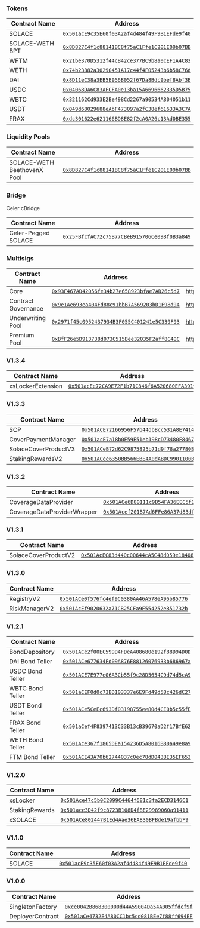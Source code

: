 ### Tokens

| Contract Name                | Address                                      |
|------------------------------|----------------------------------------------|
| SOLACE                       | [`0x501acE9c35E60f03A2af4d484f49F9B1EFde9f40`](https://ftmscan.com/address/0x501acE9c35E60f03A2af4d484f49F9B1EFde9f40) |
| SOLACE-WETH BPT              | [`0x8D827C4f1c88141BC8f75aC1Ffe1C201E09b07BB`](https://ftmscan.com/address/0x8D827C4f1c88141BC8f75aC1Ffe1C201E09b07BB) |
| WFTM                         | [`0x21be370D5312f44cB42ce377BC9b8a0cEF1A4C83`](https://ftmscan.com/address/0x21be370D5312f44cB42ce377BC9b8a0cEF1A4C83) |
| WETH                         | [`0x74b23882a30290451A17c44f4F05243b6b58C76d`](https://ftmscan.com/address/0x74b23882a30290451A17c44f4F05243b6b58C76d) |
| DAI                          | [`0x8D11eC38a3EB5E956B052f67Da8Bdc9bef8Abf3E`](https://ftmscan.com/address/0x8D11eC38a3EB5E956B052f67Da8Bdc9bef8Abf3E) |
| USDC                         | [`0x04068DA6C83AFCFA0e13ba15A6696662335D5B75`](https://ftmscan.com/address/0x04068DA6C83AFCFA0e13ba15A6696662335D5B75) |
| WBTC                         | [`0x321162Cd933E2Be498Cd2267a90534A804051b11`](https://ftmscan.com/address/0x321162Cd933E2Be498Cd2267a90534A804051b11) |
| USDT                         | [`0x049d68029688eAbF473097a2fC38ef61633A3C7A`](https://ftmscan.com/address/0x049d68029688eAbF473097a2fC38ef61633A3C7A) |
| FRAX                         | [`0xdc301622e621166BD8E82f2cA0A26c13Ad0BE355`](https://ftmscan.com/address/0xdc301622e621166BD8E82f2cA0A26c13Ad0BE355) |

### Liquidity Pools

| Contract Name                | Address                                      |
|------------------------------|----------------------------------------------|
| SOLACE-WETH BeethovenX Pool  | [`0x8D827C4f1c88141BC8f75aC1Ffe1C201E09b07BB`](https://ftmscan.com/address/0x8D827C4f1c88141BC8f75aC1Ffe1C201E09b07BB) |

### Bridge

Celer cBridge

| Contract Name                | Address                                      |
|------------------------------|----------------------------------------------|
| Celer-Pegged SOLACE          | [`0x25FBfcfAC72c75B77CBeB915706Ce098f0B3a849`](https://ftmscan.com/address/0x25FBfcfAC72c75B77CBeB915706Ce098f0B3a849) |

### Multisigs

| Contract Name                | Address                                      | Links |
|------------------------------|----------------------------------------------|-------|
| Core                         | [`0x93F467AD42056fe34b27e658923bfae7AD26c5d7`](https://ftmscan.com/address/0x93F467AD42056fe34b27e658923bfae7AD26c5d7) | https://safe.fantom.network/ftm:0x93F467AD42056fe34b27e658923bfae7AD26c5d7 |
| Contract Governance          | [`0x9e1Ae693ea404Fd88c91bbB7A569203bD1F98d94`](https://ftmscan.com/address/0x9e1Ae693ea404Fd88c91bbB7A569203bD1F98d94) | https://safe.fantom.network/ftm:0x9e1Ae693ea404Fd88c91bbB7A569203bD1F98d94 |
| Underwriting Pool            | [`0x2971f45c0952437934B3F055C401241e5C339F93`](https://ftmscan.com/address/0x2971f45c0952437934B3F055C401241e5C339F93) | https://safe.fantom.network/ftm:0x2971f45c0952437934B3F055C401241e5C339F93 |
| Premium Pool                 | [`0xBfF26e5D913738d073C515Bee32035F2aff8C40C`](https://ftmscan.com/address/0xBfF26e5D913738d073C515Bee32035F2aff8C40C) | https://safe.fantom.network/ftm:0xBfF26e5D913738d073C515Bee32035F2aff8C40C |

### V1.3.4

| Contract Name                | Address                                      |
|------------------------------|----------------------------------------------|
| xsLockerExtension            | [`0x501acEe72CA9E72F1b71C846f6A520680EFA3919`](https://ftmscan.com/address/0x501acEe72CA9E72F1b71C846f6A520680EFA3919) |

### V1.3.3

| Contract Name                | Address                                      |
|------------------------------|----------------------------------------------|
| SCP                          | [`0x501ACE72166956F57b44dbBcc531A8E741449997`](https://ftmscan.com/address/0x501ACE72166956F57b44dbBcc531A8E741449997) |
| CoverPaymentManager          | [`0x501acE7a18b0F59E51eb198cD73480F8467DE100`](https://ftmscan.com/address/0x501acE7a18b0F59E51eb198cD73480F8467DE100) |
| SolaceCoverProductV3         | [`0x501ACeB72d62C9875825b71d9f78a27780B5624d`](https://ftmscan.com/address/0x501ACeB72d62C9875825b71d9f78a27780B5624d) |
| StakingRewardsV2             | [`0x501ACee6350BB566EBE4A0dABDC9901100B8c445`](https://ftmscan.com/address/0x501ACee6350BB566EBE4A0dABDC9901100B8c445) |

### V1.3.2

| Contract Name                | Address                                      |
|------------------------------|----------------------------------------------|
| CoverageDataProvider         | [`0x501ACe6D80111c9B54FA36EEC5f1B213d7F24770`](https://ftmscan.com/address/0x501ACe6D80111c9B54FA36EEC5f1B213d7F24770) |
| CoverageDataProviderWrapper  | [`0x501Acef201B7Ad6FFe86A37d83df757454924aD5`](https://ftmscan.com/address/0x501Acef201B7Ad6FFe86A37d83df757454924aD5) |

### V1.3.1

| Contract Name                | Address                                      |
|------------------------------|----------------------------------------------|
| SolaceCoverProductV2         | [`0x501AcEC83d440c00644cA5C48d059e1840852a64`](https://ftmscan.com/address/0x501AcEC83d440c00644cA5C48d059e1840852a64) |

### V1.3.0

| Contract Name                | Address                                      |
|------------------------------|----------------------------------------------|
| RegistryV2                   | [`0x501ACe0f576fc4ef9C0380AA46A578eA96b85776`](https://ftmscan.com/address/0x501ACe0f576fc4ef9C0380AA46A578eA96b85776) |
| RiskManagerV2                | [`0x501AcEf9020632a71CB25CFa9F554252eB51732b`](https://ftmscan.com/address/0x501AcEf9020632a71CB25CFa9F554252eB51732b) |

### V1.2.1

| Contract Name                | Address                                      |
|------------------------------|----------------------------------------------|
| BondDepository               | [`0x501ACe2f00EC599D4FDeA408680e192f88D94D0D`](https://ftmscan.com/address/0x501ACe2f00EC599D4FDeA408680e192f88D94D0D) |
| DAI Bond Teller              | [`0x501ACe677634Fd09A876E88126076933b686967a`](https://ftmscan.com/address/0x501ACe677634Fd09A876E88126076933b686967a) |
| USDC Bond Teller             | [`0x501ACE7E977e06A3Cb55f9c28D5654C9d74d5cA9`](https://ftmscan.com/address/0x501ACE7E977e06A3Cb55f9c28D5654C9d74d5cA9) |
| WBTC Bond Teller             | [`0x501aCEF0d0c73BD103337e6E9Fd49d58c426dC27`](https://ftmscan.com/address/0x501aCEF0d0c73BD103337e6E9Fd49d58c426dC27) |
| USDT Bond Teller             | [`0x501ACe5CeEc693Df03198755ee80d4CE0b5c55fE`](https://ftmscan.com/address/0x501ACe5CeEc693Df03198755ee80d4CE0b5c55fE) |
| FRAX Bond Teller             | [`0x501aCef4F8397413C33B13cB39670aD2f17BfE62`](https://ftmscan.com/address/0x501aCef4F8397413C33B13cB39670aD2f17BfE62) |
| WETH Bond Teller             | [`0x501Ace367f1865DEa154236D5A8016B80a49e8a9`](https://ftmscan.com/address/0x501Ace367f1865DEa154236D5A8016B80a49e8a9) |
| FTM Bond Teller            | [`0x501ACE43A70b62744037c0ec78dD043BE35EF653`](https://ftmscan.com/address/0x501ACE43A70b62744037c0ec78dD043BE35EF653) |

### V1.2.0

| Contract Name                | Address                                      |
|------------------------------|----------------------------------------------|
| xsLocker                     | [`0x501Ace47c5b0C2099C4464f681c3fa2ECD3146C1`](https://ftmscan.com/address/0x501Ace47c5b0C2099C4464f681c3fa2ECD3146C1) |
| StakingRewards               | [`0x501ace3D42f9c8723B108D4fBE29989060a91411`](https://ftmscan.com/address/0x501ace3D42f9c8723B108D4fBE29989060a91411) |
| xSOLACE                      | [`0x501ACe802447B1Ed4Aae36EA830BFBde19afbbF9`](https://ftmscan.com/address/0x501ACe802447B1Ed4Aae36EA830BFBde19afbbF9) |

### V1.1.0

| Contract Name                | Address                                      |
|------------------------------|----------------------------------------------|
| SOLACE                       | [`0x501acE9c35E60f03A2af4d484f49F9B1EFde9f40`](https://ftmscan.com/address/0x501acE9c35E60f03A2af4d484f49F9B1EFde9f40) |

### V1.0.0

| Contract Name                | Address                                      |
|------------------------------|----------------------------------------------|
| SingletonFactory             | [`0xce0042B868300000d44A59004Da54A005ffdcf9f`](https://ftmscan.com/address/0xce0042B868300000d44A59004Da54A005ffdcf9f) |
| DeployerContract             | [`0x501aCe4732E4A80CC1bc5cd081BEe7f88ff694EF`](https://ftmscan.com/address/0x501aCe4732E4A80CC1bc5cd081BEe7f88ff694EF) |
